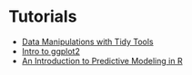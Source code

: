 
# Tutorials

* [Data Manipulations with Tidy Tools](https://github.com/acolum/conference-presentations/tree/master/Data%20Manipulation%20with%20Tidy%20Tools)
* [Intro to ggplot2](https://github.com/jbspangler/OCRUG-Intro-to-ggplot2)
* [An Introduction to Predictive Modeling in R](https://github.com/ocrug/hackathon-2019/blob/master/tutorials/modeling_and_caret_tutorial/ocrug_hackathon_modeling_tutorial.pdf)
